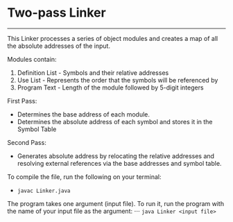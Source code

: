 # Two-pass Linker
****
This Linker processes a series of object modules and creates a map of all the absolute addresses of the input. 

Modules contain:
1. Definition List - Symbols and their relative addresses
2. Use List - Represents the order that the symbols will be referenced by
3. Program Text - Length of the module followed by 5-digit integers 

First Pass:
- Determines the base address of each module.
- Determines the absolute address of each symbol and stores it in the Symbol Table

Second Pass:
- Generates absolute address by relocating the relative addresses and resolving external references via the base addresses and symbol table.


To compile the file, run the following on your terminal:
* ```javac Linker.java```

The program takes one argument (input file). To run it, run the program with the name of your input file as the argument:
⋅⋅⋅ ```java Linker <input file>```
